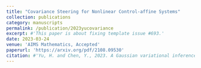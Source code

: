 ```yaml
---
title: "Covariance Steering for Nonlinear Control-affine Systems"
collection: publications
category: manuscripts
permalink: /publication/2023yucovariance
excerpt: #'This paper is about fixing template issue #693.'
date: 2023-03-24
venue: 'AIMS Mathematics, Accepted'
paperurl: 'https://arxiv.org/pdf/2108.09530'
citation: #'Yu, H. and Chen, Y., 2023. A Gaussian variational inference approach to motion planning. IEEE Robotics and Automation Letters, 8(5), pp.2518-2525.'
---
```


